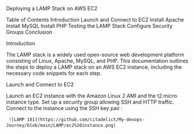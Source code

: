 Deploying a LAMP Stack on AWS EC2

Table of Contents
Introduction
Launch and Connect to EC2
Install Apache
Install MySQL
Install PHP
Testing the LAMP Stack
Configure Security Groups
Conclusion


Introduction

The LAMP stack is a widely used open-source web development platform consisting of Linux, Apache, MySQL, and PHP. This documentation outlines the steps to deploy a LAMP stack on an AWS EC2 instance, including the necessary code snippets for each step.

Launch and Connect to EC2

Launch an EC2 instance with the Amazon Linux 2 AMI and the t2.micro instance type.
Set up a security group allowing SSH and HTTP traffic.
Connect to the instance using the SSH key pair :

     ![LAMP 101](https://github.com/citadelict/My-devops-Journey/blob/main/LAMP/ec2%20instance.png)
